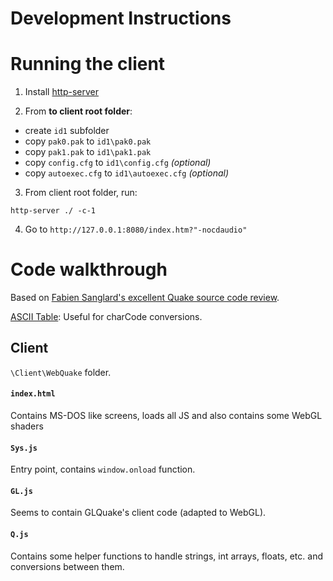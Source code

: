 # Development Instructions

# Running the client

1. Install [http-server](https://www.npmjs.com/package/http-server)

2. From **to client root folder**:
- create `id1` subfolder
- copy `pak0.pak` to `id1\pak0.pak`
- copy `pak1.pak` to `id1\pak1.pak`
- copy `config.cfg` to `id1\config.cfg` *(optional)*
- copy `autoexec.cfg` to `id1\autoexec.cfg` *(optional)*

3. From client root folder, run:
```
http-server ./ -c-1
```

4. Go to `http://127.0.0.1:8080/index.htm?"-nocdaudio"`


# Code walkthrough

Based on [Fabien Sanglard's excellent Quake source code review](https://fabiensanglard.net/quakeSource/index.php).

[ASCII Table](https://kartones.net/demos/016/index.html): Useful for charCode conversions.

## Client

`\Client\WebQuake` folder.


#### `index.html`

Contains MS-DOS like screens, loads all JS and also contains some WebGL shaders

#### `Sys.js`

Entry point, contains `window.onload` function.

#### `GL.js`

Seems to contain GLQuake's client code (adapted to WebGL).

#### `Q.js`

Contains some helper functions to handle strings, int arrays, floats, etc. and conversions between them.